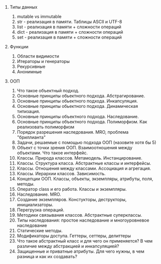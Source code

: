 1. Типы данных
   1. mutable vs immutable
   2. str - реализация в памяти. Таблицы ASCII и UTF-8
   3. list - реализация в памяти + сложности операций
   4. dict - реализация в памяти + сложности операций
   5. set - реализация в памяти + сложности операций

2. Функции
   1. Области видимости
   2. Итераторы и генераторы
   3. Рекурсивные
   4. Анонимные

3. ООП
   1. Что такое объектный подход.
   2. Основные принципы обьектного подхода. Абстрагирование.
   3. Основные принципы обьектного подхода. Инкапсуляция.
   4. Основные принципы обьектного подхода. Динамическая типизация.
   5. Основные принципы объектного подхода. Наследование.
   6. Основные принципы объектного подхода. Полиморфизм. Как реализовать полиморфизм
   7. Порядок разрешения наследования. MRO, проблема "бриллианта"
   8. Задачи, решаемые с помощью подхода ООП (назовите хотя бы 5)
   9. Объект с точки зрения ООП. Взаимоотношения между объектами. Что такое интерфейс.
   10. Классы. Природа классов. Метамодель. Инстанцирование.
   11. Классы. Структура класса. Абстрактные классы и интерфейсы.
   12. Классы. Отношения между классами. Ассоциация и агрегация.
   13. Классы. Иерархии классов. Зависимость.
   14. Концепции ООП. Классы, объекты, экземпляры, атрибуты, поля, методы.
   15. Оператор class и его работа. Классы и экземпляры.
   16. Наследование. MRO.
   17. Создание экземпляров. Констукторы, деструкторы, инициализаторы.
   18. Перегрузка операций.
   19. Методики связывания классов. Абстрактные суперклассы.
   20. Типы наследования: простое наследование и многоуровневое наследование
   21. Статические методы.
   22. Модификаторы доступа. Геттеры, сеттеры, делиттеры
   23. Что такое абстрактный класс и для чего он применяется? В чем различие между абстракцией и инкапсуляцией?
   24. Защищенные и приватные атрибуты. Для чего нужны, в чем разница и как их создавать?